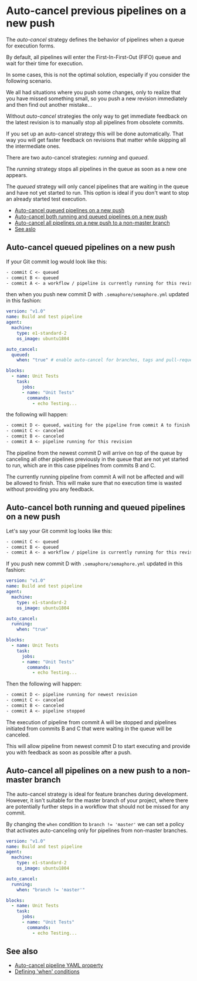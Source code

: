 # Auto-cancel previous pipelines on a new push

The *auto-cancel* strategy defines the behavior of pipelines when a queue for
execution forms.

By default, all pipelines will enter the First-In-First-Out (FIFO) queue and wait
for their time for execution.

In some cases, this is not the optimal solution, especially if you consider the
following scenario.

We all had situations where you push some changes, only to realize that you have
missed something small, so you push a new revision immediately and then find out
another mistake...

Without *auto-cancel* strategies the only way to get immediate feedback on the
latest revision is to manually stop all pipelines from obsolete commits.

If you set up an auto-cancel strategy this will be done automatically.
That way you will get faster feedback on revisions that matter while skipping
all the intermediate ones.

There are two auto-cancel strategies: *running* and *queued*.

The *running* strategy stops all pipelines in the queue as soon as a new one appears.

The *queued* strategy will only cancel pipelines that are waiting in the queue
and have not yet started to run.
This option is ideal if you don't want to stop an already started test execution.


- [Auto-cancel queued pipelines on a new push](#auto-cancel-queued-pipelines-on-a-new-push)
- [Auto-cancel both running and queued pipelines on a new push](#auto-cancel-both-running-and-queued-pipelines-on-a-new-push)
- [Auto-cancel all pipelines on a new push to a non-master branch](#auto-cancel-all-pipelines-on-a-new-push-to-a-non-master-branch)
- [See aslo](#see-also)

## Auto-cancel queued pipelines on a new push

If your Git commit log would look like this:

``` txt
- commit C <- queued
- commit B <- queued
- commit A <- a workflow / pipeline is currently running for this revision
```
then when you push new commit D with `.semaphore/semaphore.yml` updated in this fashion:

``` yaml
version: "v1.0"
name: Build and test pipeline
agent:
  machine:
    type: e1-standard-2
    os_image: ubuntu1804

auto_cancel:
  queued:
    when: "true" # enable auto-cancel for branches, tags and pull-requests

blocks:
  - name: Unit Tests
    task:
      jobs:
      - name: "Unit Tests"
        commands:
          - echo Testing...
```

the following will happen:

``` txt
- commit D <- queued, waiting for the pipeline from commit A to finish
- commit C <- canceled
- commit B <- canceled
- commit A <- pipeline running for this revision
```

The pipeline from the newest commit D will arrive on top of the queue by canceling
all other pipelines previously in the queue that are not yet started to run, which
are in this case pipelines from commits B and C.

The currently running pipeline from commit A will not be affected and will be
allowed to finish.
This will make sure that no execution time is wasted without providing you any
feedback.

## Auto-cancel both running and queued pipelines on a new push

Let's say your Git commit log looks like this:

``` txt
- commit C <- queued
- commit B <- queued
- commit A <- a workflow / pipeline is currently running for this revision
```
If you push new commit D with `.semaphore/semaphore.yml` updated in this fashion:

``` yaml
version: "v1.0"
name: Build and test pipeline
agent:
  machine:
    type: e1-standard-2
    os_image: ubuntu1804

auto_cancel:
  running:
    when: "true"

blocks:
  - name: Unit Tests
    task:
      jobs:
      - name: "Unit Tests"
        commands:
          - echo Testing...
```

Then the following will happen:

``` txt
- commit D <- pipeline running for newest revision
- commit C <- canceled
- commit B <- canceled
- commit A <- pipeline stopped
```

The execution of pipeline from commit A will be stopped and pipelines initiated
from commits B and C that were waiting in the queue will be canceled.

This will allow pipeline from newest commit D to start executing and provide you
with feedback as soon as possible after a push.

## Auto-cancel all pipelines on a new push to a non-master branch

The auto-cancel strategy is ideal for feature branches during development.
However, it isn't suitable for the master branch of your project, where there are
potentially further steps in a workflow that should not be missed for any commit.

By changing the `when` condition to `branch != 'master'` we can set a policy
that activates auto-canceling only for pipelines from non-master branches.

``` yaml
version: "v1.0"
name: Build and test pipeline
agent:
  machine:
    type: e1-standard-2
    os_image: ubuntu1804

auto_cancel:
  running:
    when: "branch != 'master'"

blocks:
  - name: Unit Tests
    task:
      jobs:
      - name: "Unit Tests"
        commands:
          - echo Testing...
```

## See also

- [Auto-cancel pipeline YAML property](https://docs.semaphoreci.com/article/50-pipeline-yaml#auto\_cancel)
- [Defining 'when' conditions](https://docs.semaphoreci.com/article/142-conditions-reference)
